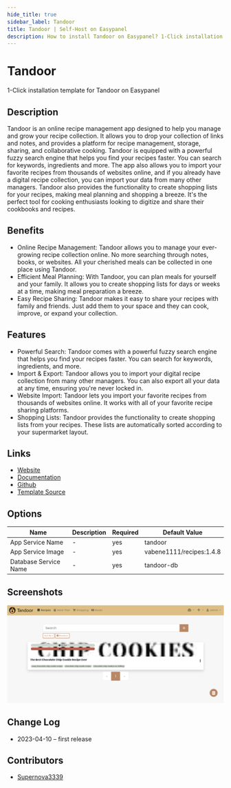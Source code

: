 ```yaml
---
hide_title: true
sidebar_label: Tandoor
title: Tandoor | Self-Host on Easypanel
description: How to install Tandoor on Easypanel? 1-Click installation template for Tandoor on Easypanel
---
```


<!-- generated -->

# Tandoor

1-Click installation template for Tandoor on Easypanel

## Description

Tandoor is an online recipe management app designed to help you manage and grow your recipe collection. It allows you to drop your collection of links and notes, and provides a platform for recipe management, storage, sharing, and collaborative cooking. Tandoor is equipped with a powerful fuzzy search engine that helps you find your recipes faster. You can search for keywords, ingredients and more. The app also allows you to import your favorite recipes from thousands of websites online, and if you already have a digital recipe collection, you can import your data from many other managers. Tandoor also provides the functionality to create shopping lists for your recipes, making meal planning and shopping a breeze. It&#39;s the perfect tool for cooking enthusiasts looking to digitize and share their cookbooks and recipes.

## Benefits

- Online Recipe Management: Tandoor allows you to manage your ever-growing recipe collection online. No more searching through notes, books, or websites. All your cherished meals can be collected in one place using Tandoor.
- Efficient Meal Planning: With Tandoor, you can plan meals for yourself and your family. It allows you to create shopping lists for days or weeks at a time, making meal preparation a breeze.
- Easy Recipe Sharing: Tandoor makes it easy to share your recipes with family and friends. Just add them to your space and they can cook, improve, or expand your collection.

## Features

- Powerful Search: Tandoor comes with a powerful fuzzy search engine that helps you find your recipes faster. You can search for keywords, ingredients, and more.
- Import & Export: Tandoor allows you to import your digital recipe collection from many other managers. You can also export all your data at any time, ensuring you're never locked in.
- Website Import: Tandoor lets you import your favorite recipes from thousands of websites online. It works with all of your favorite recipe sharing platforms.
- Shopping Lists: Tandoor provides the functionality to create shopping lists from your recipes. These lists are automatically sorted according to your supermarket layout.

## Links

- [Website](https://tandoor.dev)
- [Documentation](https://docs.tandoor.dev)
- [Github](https://github.com/TandoorRecipes/recipes)
- [Template Source](https://github.com/easypanel-io/templates/tree/main/templates/tandoor)

## Options

Name | Description | Required | Default Value
-|-|-|-
App Service Name | - | yes | tandoor
App Service Image | - | yes | vabene1111/recipes:1.4.8
Database Service Name | - | yes | tandoor-db

## Screenshots

![Tandoor Screenshot](./assets/screenshot.png)

## Change Log

- 2023-04-10 – first release

## Contributors

- [Supernova3339](https://github.com/Supernova3339)
